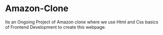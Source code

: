 # Amazon-Clone
Its an Ongoing Project of Amazon clone where we use Html and Css basics of Frontend Development to create this webpage.
